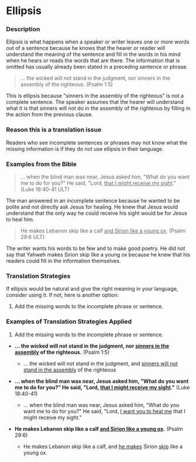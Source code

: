 # Ellipsis #


### Description

Ellipsis is what happens when a speaker or writer leaves one or more words out of a sentence because he knows that the hearer or reader will understand the meaning of the sentence and fill in the words in his mind when he hears or reads the words that are there. The information that is omitted has usually already been stated in a preceding sentence or phrase.

>... the wicked will not stand in the judgment, nor sinners in the assembly of the righteous. (Psalm 1:5)

This is ellipsis because "sinners in the assembly of the righteous" is not a complete sentence. The speaker assumes that the hearer will understand what it is that sinners will not do in the assembly of the righteous by filling in the action from the previous clause.

### Reason this is a translation issue

Readers who see incomplete sentences or phrases may not know what the missing information is if they do not use ellipsis in their language.

### Examples from the Bible

> ... when the blind man was near, Jesus asked him, "What do you want me to do for you?" He said, "Lord, <u>that I might receive my sight</u>." (Luke 18:40-41 ULT)

The man answered in an incomplete sentence because he wanted to be polite and not directly ask Jesus for healing. He knew that Jesus would understand that the only way he could receive his sight would be for Jesus to heal him.

>He makes Lebanon skip like a calf <u>and Sirion like a young ox</u>. (Psalm 29:6 ULT)

The writer wants his words to be few and to make good poetry. He did not say that Yahweh makes Sirion skip like a young ox because he knew that his readers could fill in the information themselves.

### Translation Strategies

If ellipsis would be natural and give the right meaning in your language, consider using it. If not, here is another option:

1. Add the missing words to the incomplete phrase or sentence.

### Examples of Translation Strategies Applied

1. Add the missing words to the incomplete phrase or sentence.

  * **... the wicked will not stand in the judgment, nor <u>sinners in the assembly</u> of the righteous.** (Psalm 1:5)
      * ... the wicked will not stand in the judgment, and <u>sinners will not stand in the assembly</u> of the righteous

  * **... when the blind man was near, Jesus asked him, "What do you want me to do for you?" He said, "Lord, <u>that I might receive my sight</u>."** (Luke 18:40-41)
      * ... when the blind man was near, Jesus asked him, "What do you want me to do for you?" He said, "Lord, <u>I want you to heal me</u> that I might receive my sight."

  * **He makes Lebanon skip like a calf <u>and Sirion like a young ox</u>.** (Psalm 29:6)
      * He makes Lebanon skip like a calf, and <u>he makes</u> Sirion <u>skip</u> like a young ox.


